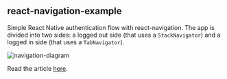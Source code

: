 ## react-navigation-example
Simple React Native authentication flow with react-navigation. The app is divided into two sides: a logged out side (that uses a `StackNavigator`) and a logged in side (that uses a `TabNavigator`).

![navigation-diagram](http://around25.com/blog/content/images/2018/05/navigation-diagram-resized.png)

Read the article [here](http://around25.com/blog).
